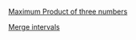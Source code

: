 [Maximum Product of three numbers](https://leetcode.com/problems/maximum-product-of-three-numbers/)

[Merge intervals](https://leetcode.com/problems/merge-intervals/)